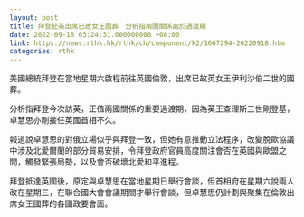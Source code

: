 ```yaml
---
layout: post
title: 拜登赴英出席已故女王國葬　分析指兩國關係處於過渡期
date: 2022-09-18 03:24:31.000000000 +08:00
link: https://news.rthk.hk/rthk/ch/component/k2/1667294-20220918.htm
categories: rthk
---
```


美國總統拜登在當地星期六啟程前往英國倫敦，出席已故英女王伊利沙伯二世的國葬。

分析指拜登今次訪英，正值兩國關係的重要過渡期，因為英王查理斯三世剛登基，卓慧思亦剛接任英國首相不久。

報道說卓慧思的對俄立場似乎與拜登一致，但她有意推動立法程序，改變脫歐協議中涉及北愛爾蘭的部分貿易安排，令拜登政府官員高度關注會否在英國與歐盟之間，觸發緊張局勢，以及會否破壞北愛和平進程。

拜登抵達英國後，原定與卓慧思在當地星期日舉行會談，但首相府在星期六說兩人改在星期三，在聯合國大會會議期間才舉行會談，但卓慧思仍計劃與聚集在倫敦出席女王國葬的各國政要會面。
